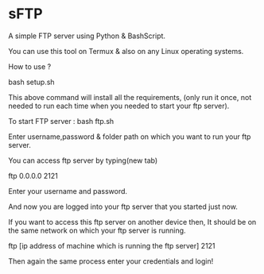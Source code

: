 # sFTP
A simple FTP server using Python &amp; BashScript.

You can use this tool on Termux & also on any Linux operating systems.

How to use ?

bash setup.sh

This above command will install all the requirements,
(only run it once, not needed to run each time when you needed to start your ftp server).

To start FTP server :
bash ftp.sh

Enter username,password & folder path on which you want to run your ftp server.

You can access ftp server by typing(new tab)

ftp 0.0.0.0 2121

Enter your username and password.

And now you are logged into your ftp server that you started just now.

If you want to access this ftp server on another device then,
It should be on the same network on which your ftp server is running.

ftp [ip address of machine which is running the ftp server] 2121

Then again the same process enter your credentials and login!
